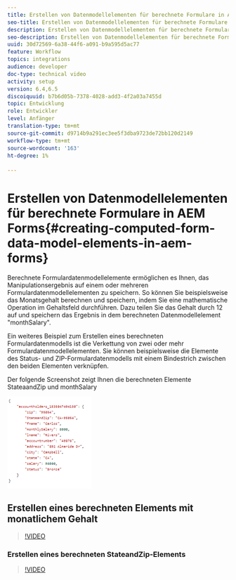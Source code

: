 ```yaml
---
title: Erstellen von Datenmodellelementen für berechnete Formulare in AEM Forms
seo-title: Erstellen von Datenmodellelementen für berechnete Formulare in AEM Forms
description: Erstellen von Datenmodellelementen für berechnete Formulare
seo-description: Erstellen von Datenmodellelementen für berechnete Formulare
uuid: 30d72569-6a38-44f6-a091-b9a595d5ac77
feature: Workflow
topics: integrations
audience: developer
doc-type: technical video
activity: setup
version: 6.4,6.5
discoiquuid: b7b6d05b-7378-4028-add3-4f2a03a7455d
topic: Entwicklung
role: Entwickler
level: Anfänger
translation-type: tm+mt
source-git-commit: d9714b9a291ec3ee5f3dba9723de72bb120d2149
workflow-type: tm+mt
source-wordcount: '163'
ht-degree: 1%

---
```



# Erstellen von Datenmodellelementen für berechnete Formulare in AEM Forms{#creating-computed-form-data-model-elements-in-aem-forms}

Berechnete Formulardatenmodellelemente ermöglichen es Ihnen, das Manipulationsergebnis auf einem oder mehreren Formulardatenmodellelementen zu speichern. So können Sie beispielsweise das Monatsgehalt berechnen und speichern, indem Sie eine mathematische Operation im Gehaltsfeld durchführen. Dazu teilen Sie das Gehalt durch 12 auf und speichern das Ergebnis in dem berechneten Datenmodellelement &quot;monthSalary&quot;.

Ein weiteres Beispiel zum Erstellen eines berechneten Formulardatenmodells ist die Verkettung von zwei oder mehr Formulardatenmodellelementen. Sie können beispielsweise die Elemente des Status- und ZIP-Formulardatenmodells mit einem Bindestrich zwischen den beiden Elementen verknüpfen.

Der folgende Screenshot zeigt Ihnen die berechneten Elemente StateaandZip und monthSalary

![comptedfdmelement](assets/computedfdmelement.gif)

## Erstellen eines berechneten Elements mit monatlichem Gehalt

>[!VIDEO](https://video.tv.adobe.com/v/23855?quality=9&learn=on)

### Erstellen eines berechneten StateandZip-Elements

>[!VIDEO](https://video.tv.adobe.com/v/23856/?quality=9&learn=on)

